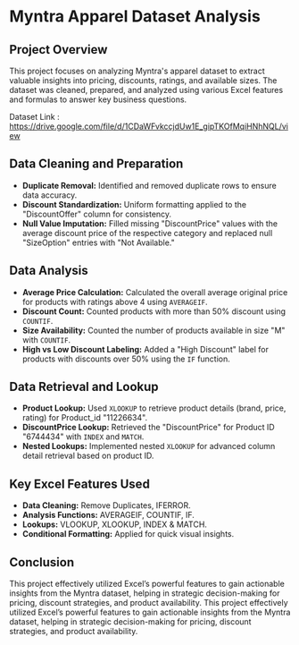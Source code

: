 # Myntra Apparel Dataset Analysis
## Project Overview
This project focuses on analyzing Myntra's apparel dataset to extract valuable insights into pricing, discounts, ratings, and available sizes. The dataset was cleaned, prepared, and analyzed using various Excel features and formulas to answer key business questions.

Dataset Link : https://drive.google.com/file/d/1CDaWFvkccjdUw1E_gipTKOfMqiHNhNQL/view

## Data Cleaning and Preparation
- **Duplicate Removal:** Identified and removed duplicate rows to ensure data accuracy.
- **Discount Standardization:** Uniform formatting applied to the "DiscountOffer" column for consistency.
- **Null Value Imputation:** Filled missing "DiscountPrice" values with the average discount price of the respective category and replaced null "SizeOption" entries with "Not Available."
## Data Analysis
- **Average Price Calculation:** Calculated the overall average original price for products with ratings above 4 using `AVERAGEIF`.
- **Discount Count:** Counted products with more than 50% discount using `COUNTIF`.
- **Size Availability:** Counted the number of products available in size "M" with `COUNTIF`.
- **High vs Low Discount Labeling:** Added a "High Discount" label for products with discounts over 50% using the `IF` function.
## Data Retrieval and Lookup
- **Product Lookup:** Used `XLOOKUP` to retrieve product details (brand, price, rating) for Product_id "11226634".
- **DiscountPrice Lookup:** Retrieved the "DiscountPrice" for Product ID "6744434" with `INDEX` and `MATCH`.
- **Nested Lookups:** Implemented nested `XLOOKUP` for advanced column detail retrieval based on product ID.
## Key Excel Features Used
- **Data Cleaning:** Remove Duplicates, IFERROR.
- **Analysis Functions:** AVERAGEIF, COUNTIF, IF.
- **Lookups:** VLOOKUP, XLOOKUP, INDEX & MATCH.
- **Conditional Formatting:** Applied for quick visual insights.
## Conclusion
This project effectively utilized Excel’s powerful features to gain actionable insights from the Myntra dataset, helping in strategic decision-making for pricing, discount strategies, and product availability.
This project effectively utilized Excel’s powerful features to gain actionable insights from the Myntra dataset, helping in strategic decision-making for pricing, discount strategies, and product availability.
